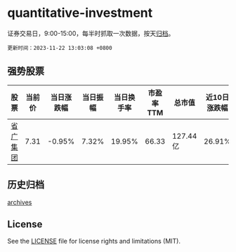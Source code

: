 # quantitative-investment

证券交易日，9:00-15:00，每半时抓取一次数据，按天[归档](archives)。

`更新时间：2023-11-22 13:03:08 +0800`

## 强势股票

|股票|当前价|当日涨跌幅|当日振幅|当日换手率|市盈率TTM|总市值|近10日涨跌幅|
|----|----|----|----|----|----|----|----|
|[省广集团](https://xueqiu.com/S/SZ002400)|7.31|-0.95%|7.32%|19.95%|66.33|127.44亿|26.91%|

## 历史归档

[archives](archives)

## License

See the [LICENSE](LICENSE) file for license rights and limitations (MIT).